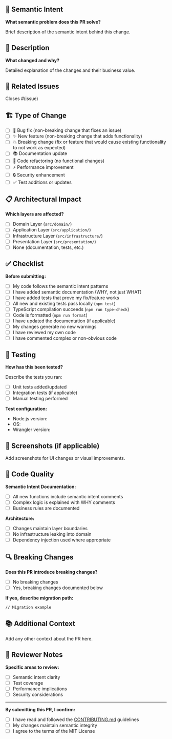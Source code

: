 ## 🎯 Semantic Intent

**What semantic problem does this PR solve?**

Brief description of the semantic intent behind this change.

## 📝 Description

**What changed and why?**

Detailed explanation of the changes and their business value.

## 🔗 Related Issues

Closes #(issue)

## 🏗️ Type of Change

- [ ] 🐛 Bug fix (non-breaking change that fixes an issue)
- [ ] ✨ New feature (non-breaking change that adds functionality)
- [ ] 💥 Breaking change (fix or feature that would cause existing functionality to not work as expected)
- [ ] 📚 Documentation update
- [ ] 🎨 Code refactoring (no functional changes)
- [ ] ⚡ Performance improvement
- [ ] 🔒 Security enhancement
- [ ] ✅ Test additions or updates

## 📋 Architectural Impact

**Which layers are affected?**

- [ ] Domain Layer (`src/domain/`)
- [ ] Application Layer (`src/application/`)
- [ ] Infrastructure Layer (`src/infrastructure/`)
- [ ] Presentation Layer (`src/presentation/`)
- [ ] None (documentation, tests, etc.)

## ✅ Checklist

**Before submitting:**

- [ ] My code follows the semantic intent patterns
- [ ] I have added semantic documentation (WHY, not just WHAT)
- [ ] I have added tests that prove my fix/feature works
- [ ] All new and existing tests pass locally (`npm test`)
- [ ] TypeScript compilation succeeds (`npm run type-check`)
- [ ] Code is formatted (`npm run format`)
- [ ] I have updated the documentation (if applicable)
- [ ] My changes generate no new warnings
- [ ] I have reviewed my own code
- [ ] I have commented complex or non-obvious code

## 🧪 Testing

**How has this been tested?**

Describe the tests you ran:

- [ ] Unit tests added/updated
- [ ] Integration tests (if applicable)
- [ ] Manual testing performed

**Test configuration:**
- Node.js version:
- OS:
- Wrangler version:

## 📸 Screenshots (if applicable)

Add screenshots for UI changes or visual improvements.

## 🎨 Code Quality

**Semantic Intent Documentation:**
- [ ] All new functions include semantic intent comments
- [ ] Complex logic is explained with WHY comments
- [ ] Business rules are documented

**Architecture:**
- [ ] Changes maintain layer boundaries
- [ ] No infrastructure leaking into domain
- [ ] Dependency injection used where appropriate

## 🔍 Breaking Changes

**Does this PR introduce breaking changes?**

- [ ] No breaking changes
- [ ] Yes, breaking changes documented below

**If yes, describe migration path:**

```
// Migration example
```

## 📚 Additional Context

Add any other context about the PR here.

## 🤝 Reviewer Notes

**Specific areas to review:**

- [ ] Semantic intent clarity
- [ ] Test coverage
- [ ] Performance implications
- [ ] Security considerations

---

**By submitting this PR, I confirm:**
- [ ] I have read and followed the [CONTRIBUTING.md](../CONTRIBUTING.md) guidelines
- [ ] My changes maintain semantic integrity
- [ ] I agree to the terms of the MIT License
